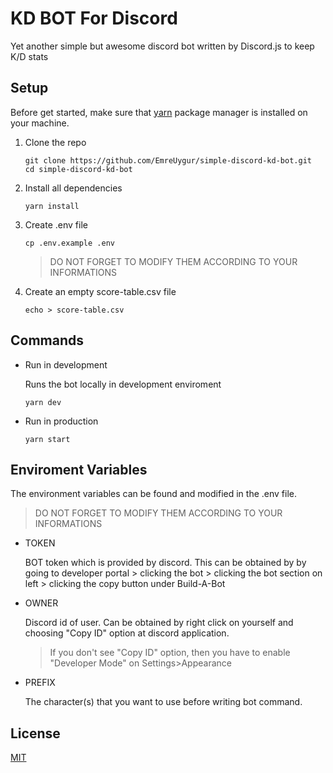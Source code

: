 # KD BOT For Discord

Yet another simple but awesome discord bot written by Discord.js to keep K/D stats

## Setup

Before get started, make sure that [yarn](https://classic.yarnpkg.com/en/docs/install) package manager is installed on your machine.

1. Clone the repo

   ```
   git clone https://github.com/EmreUygur/simple-discord-kd-bot.git
   cd simple-discord-kd-bot
   ```

2. Install all dependencies

   ```
   yarn install
   ```

3. Create .env file

   ```
   cp .env.example .env
   ```

   > DO NOT FORGET TO MODIFY THEM ACCORDING TO YOUR INFORMATIONS

4. Create an empty score-table.csv file

   ```
   echo > score-table.csv
   ```

## Commands

- Run in development

  Runs the bot locally in development enviroment

  ```
  yarn dev
  ```

- Run in production

  ```
  yarn start
  ```

## Enviroment Variables

The environment variables can be found and modified in the .env file.

> DO NOT FORGET TO MODIFY THEM ACCORDING TO YOUR INFORMATIONS

- TOKEN

  BOT token which is provided by discord. This can be obtained by by going to developer portal > clicking the bot > clicking the bot section on left > clicking the copy button under Build-A-Bot

- OWNER

  Discord id of user. Can be obtained by right click on yourself and choosing "Copy ID" option at discord application.

  > If you don't see "Copy ID" option, then you have to enable "Developer Mode" on Settings>Appearance

- PREFIX

  The character(s) that you want to use before writing bot command.

## License

[MIT](https://github.com/EmreUygur/simple-discord-kd-bot/blob/development/LICENSE)
